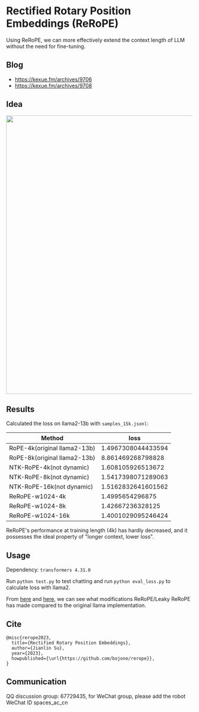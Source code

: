 # Rectified Rotary Position Embeddings (ReRoPE)

Using ReRoPE, we can more effectively extend the context length of LLM without the need for fine-tuning.

## Blog

- https://kexue.fm/archives/9706
- https://kexue.fm/archives/9708

## Idea

<img src="https://raw.githubusercontent.com/bojone/rerope/main/idea.png" width=750>

## Results

Calculated the loss on llama2-13b with `samples_15k.jsonl`:

| Method | loss |
| ------ | ---- |
| RoPE-4k(original llama2-13b) | 1.4967308044433594 |
| RoPE-8k(original llama2-13b) |  8.861469268798828 |
| NTK-RoPE-4k(not dynamic) | 1.608105926513672 |
| NTK-RoPE-8k(not dynamic) | 1.5417398071289063 |
| NTK-RoPE-16k(not dynamic) | 1.5162832641601562 |
| ReRoPE-w1024-4k | 1.4995654296875 |
| ReRoPE-w1024-8k | 1.42667236328125 |
| ReRoPE-w1024-16k | 1.4001029095246424 |

ReRoPE's performance at training length (4k) has hardly decreased, and it possesses the ideal property of "longer context, lower loss".

## Usage

Dependency: `transformers 4.31.0`

Run `python test.py` to test chatting and run `python eval_loss.py` to calculate loss with llama2.

From [here](https://github.com/bojone/rerope/commit/2cbd019fcafec5ebe2bd9a2aec139c13ee8a67ae#diff-95a34212b33ed7212a3e43a00a8c7461378b45c35cce0e093d7f6ff068263670) and [here](https://github.com/bojone/rerope/commit/2cbd019fcafec5ebe2bd9a2aec139c13ee8a67ae#diff-f2d0565fa79ad02ed55bcaaea148d153d231641920488e51ae6b51f3e30cb464), we can see what modifications ReRoPE/Leaky ReRoPE has made compared to the original llama implementation.

## Cite

```
@misc{rerope2023,
  title={Rectified Rotary Position Embeddings},
  author={Jianlin Su},
  year={2023},
  howpublished={\url{https://github.com/bojone/rerope}},
}
```

## Communication
QQ discussion group: 67729435, for WeChat group, please add the robot WeChat ID spaces_ac_cn
